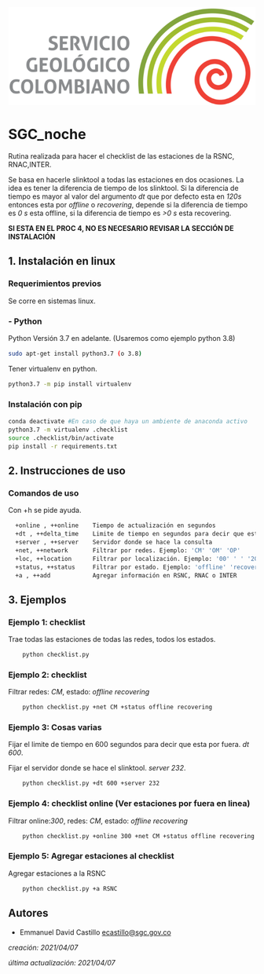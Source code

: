 ![SGC](images/sgc_logo.png)<!-- .element width="700"-->

# SGC_noche 

Rutina realizada para hacer el checklist de las estaciones de la RSNC, RNAC,INTER. 

Se basa en hacerle slinktool a todas las estaciones en dos ocasiones. 
La idea es tener la diferencia de tiempo de los slinktool. Si la diferencia de tiempo 
es mayor al valor del argumento *dt* que por defecto esta en *120s* entonces esta
por *offline* o *recovering*, depende si la diferencia de tiempo es *0 s* esta offline,
si la diferencia de tiempo es *>0 s* esta recovering.

**SI ESTA EN EL PROC 4, NO ES NECESARIO REVISAR LA SECCIÓN DE INSTALACIÓN**

## 1. Instalación en linux

### Requerimientos previos
Se corre en sistemas linux.

### - Python
Python Versión 3.7 en adelante. (Usaremos como ejemplo python 3.8)
```bash
sudo apt-get install python3.7 (o 3.8)
```

Tener virtualenv en python.
```bash
python3.7 -m pip install virtualenv
```

### Instalación con pip 

```bash
conda deactivate #En caso de que haya un ambiente de anaconda activo
python3.7 -m virtualenv .checklist
source .checklist/bin/activate
pip install -r requirements.txt
```

## 2. Instrucciones de uso
### Comandos de uso
Con +h se pide ayuda.
```bash
  +online , ++online    Tiempo de actualización en segundos
  +dt , ++delta_time    Limite de tiempo en segundos para decir que esta por fuera
  +server , ++server    Servidor donde se hace la consulta
  +net, ++network       Filtrar por redes. Ejemplo: 'CM' 'OM' 'OP'
  +loc, ++location      Filtrar por localización. Ejemplo: '00' ' ' '20'
  +status, ++status     Filtrar por estado. Ejemplo: 'offline' 'recovering'
  +a , ++add            Agregar información en RSNC, RNAC o INTER
```
## 3. Ejemplos
### Ejemplo 1: checklist
Trae todas las estaciones de todas las redes, todos los estados.
```bash
    python checklist.py 
```

### Ejemplo 2: checklist
Filtrar redes: *CM*, estado: *offline* *recovering*
```bash
    python checklist.py +net CM +status offline recovering
```

### Ejemplo 3: Cosas varias
Fijar el limite de tiempo en 600 segundos para decir que esta por fuera. *dt 600*.

Fijar el servidor donde se hace el slinktool. *server 232*.
```bash
    python checklist.py +dt 600 +server 232
```

### Ejemplo 4: checklist online (Ver estaciones por fuera en linea)
Filtrar online:*300*, redes: *CM*, estado: *offline* *recovering*
```bash
    python checklist.py +online 300 +net CM +status offline recovering
```

### Ejemplo 5: Agregar estaciones al checklist
Agregar estaciones a la RSNC
```bash
    python checklist.py +a RSNC
```

## Autores
- Emmanuel David Castillo ecastillo@sgc.gov.co

*creación: 2021/04/07*
 
*última actualización: 2021/04/07*
